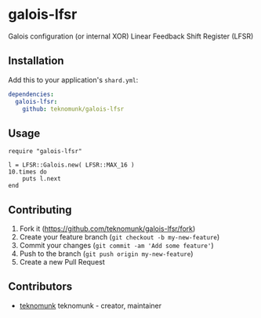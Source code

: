 # galois-lfsr

Galois configuration (or internal XOR) Linear Feedback Shift Register (LFSR)

## Installation

Add this to your application's `shard.yml`:

```yaml
dependencies:
  galois-lfsr:
    github: teknomunk/galois-lfsr
```

## Usage

```crystal
require "galois-lfsr"

l = LFSR::Galois.new( LFSR::MAX_16 )
10.times do
	puts l.next
end
```

## Contributing

1. Fork it (<https://github.com/teknomunk/galois-lfsr/fork>)
2. Create your feature branch (`git checkout -b my-new-feature`)
3. Commit your changes (`git commit -am 'Add some feature'`)
4. Push to the branch (`git push origin my-new-feature`)
5. Create a new Pull Request

## Contributors

- [teknomunk](https://github.com/your-github-user) teknomunk - creator, maintainer

